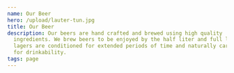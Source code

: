 ```yaml
---
name: Our Beer
hero: /upload/lauter-tun.jpg
title: Our Beer
description: Our beers are hand crafted and brewed using high quality
  ingredients. We brew beers to be enjoyed by the half liter and full liter. Our
  lagers are conditioned for extended periods of time and naturally carbonated
  for drinkability.
tags: page
---
```

